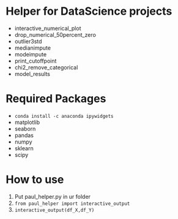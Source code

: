 # Helper for DataScience projects

- interactive_numerical_plot
- drop_numerical_50percent_zero
- outlier3std
- medianimpute
- modeimpute
- print_cutoffpoint
- chi2_remove_categorical
- model_results

# Required Packages
- `conda install -c anaconda ipywidgets`
- matplotlib
- seaborn
- pandas
- numpy
- sklearn
- scipy

# How to use
1.  Put paul_helper.py in ur folder
2. `from paul_helper import interactive_output`
3. `interactive_output(df_X,df_Y)`
